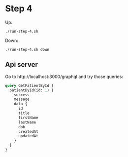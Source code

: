 # Step 4

Up:

```shell
./run-step-4.sh
```

Down:

```shell
./run-step-4.sh down
```

## Api server

Go to http://localhost:3000/graphql and try those queries:


```graphql
query GetPatientById {
  patientById(id: 1) {
    success
    message
    data {
      id
      title
      firstName
      lastName
      dob
      createdAt
      updatedAt
    }
  }
}

```
